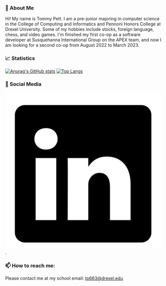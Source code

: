 ### 👋 About Me 

Hi! My name is Tommy Pett. I am a pre-junior majoring in computer science in the College of Computing and Informatics and Pennoni Honors College at Drexel University. Some of my hobbies include stocks, foreign language, chess, and video games. I'm finished my first co-op as a software developer at Susquehanna International Group on the APEX team, and now I am looking for a second co-op from August 2022 to March 2023.

<!--
**pettta/pettta** is a ✨ _special_ ✨ repository because its `README.md` (this file) appears on your GitHub profile.

Here are some ideas to get you started:

- 🔭 I’m currently working on ...
- 🌱 I’m currently learning ...
- 👯 I’m looking to collaborate on ...
- 🤔 I’m looking for help with ...
- 💬 Ask me about ...
- 📫 How to reach me: ...
- 😄 Pronouns: ...
- ⚡ Fun fact: ...
-->
### &#128200; Statistics 
[![Anurag's GitHub stats](https://github-readme-stats.vercel.app/api?username=pettta&show_icons=true&theme=radical)](https://github.com/anuraghazra/github-readme-stats)
[![Top Langs](https://github-readme-stats.vercel.app/api/top-langs/?username=pettta&layout=compact&theme=radical)](https://github.com/anuraghazra/github-readme-stats)



### 🔗 Social Media 
<!-- Actual text -->
[![LinkedIn][1.2]][1].
<!-- Icons -->
[1.2]: https://raw.githubusercontent.com/pettta/pettta/master/LinkedInLogo.png (LinkedIn icon without padding)
<!-- Links to your social media accounts -->
[1]: https://www.linkedin.com/in/tommy-pett-946293209

### 📫 How to reach me:
Please contact me at my school email: tp663@drexel.edu
